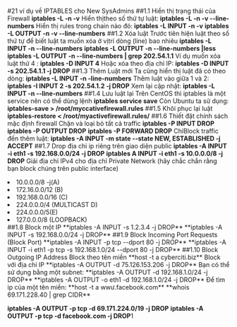 #21 ví dụ về IPTABLES cho New SysAdmins
##1.1 Hiển thị trạng thái của Firewall
**iptables -L -n -v**
Hiển thịtheo số thứ tự luật:
**iptables -L -n -v --line-numbers**
Hiển thị rules trong chain nào đó:
**iptables -L INPUT -n -v**
**iptables -L OUTPUT -n -v --line-numbers**
##1.2 Xóa luật
Trước tiên hiện luật theo số thứ tự để biết luật ta muốn xóa ở vịtrí dòng (line) bao nhiêu
**iptables -L INPUT -n --line-numbers**
**iptables -L OUTPUT -n --line-numbers |less**
**iptables -L OUTPUT -n --line-numbers | grep 202.54.1.1**
Ví dụ muốn xóa luật thứ 4 :
**iptables -D INPUT 4**
Hoặc xóa theo địa chỉ IP:
**iptables -D INPUT -s 202.54.1.1 -j DROP**
##1.3 Thêm Luật mới
Ta cũng hiển thị luật đã có theo dòng:
**iptables -L INPUT -n -line-numbers**
Thêm luật vào giữa 1 và 2:
**iptables -I INPUT 2 -s 202.54.1.2 -j DROP**
Xem lại cập nhật:
**iptables -L INPUT -n --line-numbers**
##1.4 Lưu luật lại
Trên CentOS thì iptables là một service nên có thể dùng lệnh **iptables service save**
Còn Ubuntu ta sử dụng:
**iptables-save > /root/myccativefirewall.rules**
##1.5 Khôi phục lại luật
**iptables-restore < /root/myactivefirewall.rules/**
##1.6 Thiết đặt chính sách mặc định firewall 
Chặn và loại bỏ tất cả traffic
**iptables -P INPUT DROP**
**iptables -P OUTPUT DROP**
**iptables -P FORWARD DROP**
ChỉBlock traffic đến thêm luật:
**iptables -A INPUT -m state --state NEW, ESTABLISHED -j ACCEPT**
##1.7 Drop địa chỉ ip riêng trên giao diện public
**iptables -A INPUT -i eth1 -s 192.168.0.0/24 -j DROP**
**iptables A INPUT -i eth1 -s 10.0.0.0/8 -j DROP**
Giải địa chỉ IPv4 cho địa chỉ Private Network (hãy chắc chắn rằng bạn block chúng trên public interface)
<li>10.0.0.0/8 -j(A)</li>
<li>172.16.0.0/12 (B)</li>
<li>192.168.0.0/16 (C)</li>
<li>224.0.0.0/4 (MULTICAST D)</li>
<li>224.0.0.0/5(E)</li>
<li>127.0.0.0/8 (LOOPBACK)</li>
##1.8 Block một IP
**iptables -A INPUT -s 1.2.3.4 -j DROP**
**iptables -A INPUT -s 192.168.0.0/24 -j DROP**
##1.9 Block Incoming Port Requests (Block Port)
**iptables -A INPUT -p tcp --dport 80 -j DROP**
**iptables -A INPUT -i eth1 -p tcp -s 192.168.1.0/24 --dport 80 -j DROP**
##1.10 Block Outgoing IP Address
Block theo tên miền
**host -t a cyberciti.biz**
Block với địa chỉ IP
**iptables -A OUTPUT -d 75.126.153.206 -j DROP**
Bạn có thể sử dụng bằng một subnet:
**iptables -A OUTPUT -d 192.168.1.0/24 -j DROP**
**iptables -A OUTPUT -o eth1 -d 192.168.1.0/24 -j DROP**
Để tìm ip của một tên miền:
**host -t a wwư.facebook.com**
**whois 69.171.228.40 | grep CIDR**

**iptables -A OUTPUT -p tcp -d 69.171.224.0/19 -j DROP**
**iptables -A OUTPUT -p tcp -d facebook.com -j DROP**1
